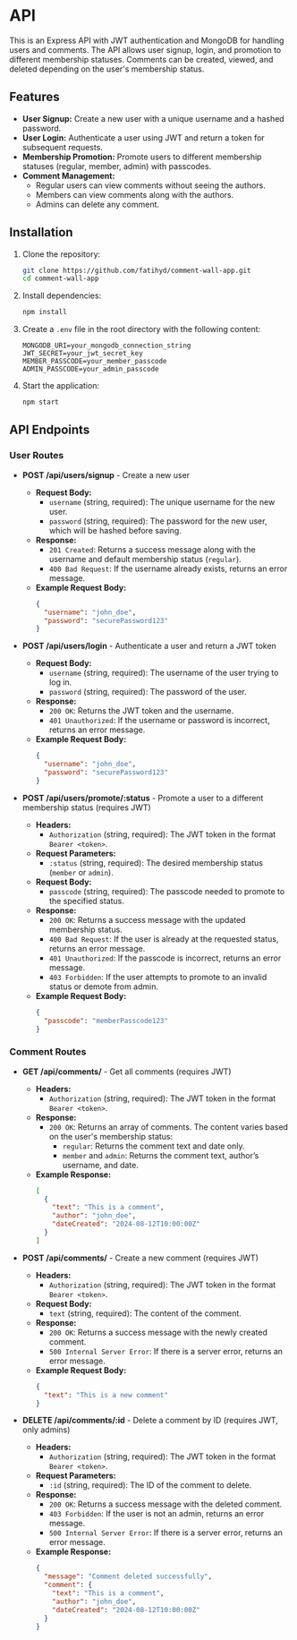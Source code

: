 # API

This is an Express API with JWT authentication and MongoDB for handling users and comments. The API allows user signup, login, and promotion to different membership statuses. Comments can be created, viewed, and deleted depending on the user's membership status.

## Features

- **User Signup:** Create a new user with a unique username and a hashed password.
- **User Login:** Authenticate a user using JWT and return a token for subsequent requests.
- **Membership Promotion:** Promote users to different membership statuses (regular, member, admin) with passcodes.
- **Comment Management:**
  - Regular users can view comments without seeing the authors.
  - Members can view comments along with the authors.
  - Admins can delete any comment.

## Installation

1. Clone the repository:

   ```sh
   git clone https://github.com/fatihyd/comment-wall-app.git
   cd comment-wall-app
   ```

2. Install dependencies:

   ```sh
   npm install
   ```

3. Create a `.env` file in the root directory with the following content:

   ```
   MONGODB_URI=your_mongodb_connection_string
   JWT_SECRET=your_jwt_secret_key
   MEMBER_PASSCODE=your_member_passcode
   ADMIN_PASSCODE=your_admin_passcode
   ```

4. Start the application:
   ```sh
   npm start
   ```

## API Endpoints

### User Routes

- **POST /api/users/signup** - Create a new user

  - **Request Body:**
    - `username` (string, required): The unique username for the new user.
    - `password` (string, required): The password for the new user, which will be hashed before saving.
  - **Response:**
    - `201 Created`: Returns a success message along with the username and default membership status (`regular`).
    - `400 Bad Request`: If the username already exists, returns an error message.
  - **Example Request Body:**
    ```json
    {
      "username": "john_doe",
      "password": "securePassword123"
    }
    ```

- **POST /api/users/login** - Authenticate a user and return a JWT token

  - **Request Body:**
    - `username` (string, required): The username of the user trying to log in.
    - `password` (string, required): The password of the user.
  - **Response:**
    - `200 OK`: Returns the JWT token and the username.
    - `401 Unauthorized`: If the username or password is incorrect, returns an error message.
  - **Example Request Body:**
    ```json
    {
      "username": "john_doe",
      "password": "securePassword123"
    }
    ```

- **POST /api/users/promote/:status** - Promote a user to a different membership status (requires JWT)
  - **Headers:**
    - `Authorization` (string, required): The JWT token in the format `Bearer <token>`.
  - **Request Parameters:**
    - `:status` (string, required): The desired membership status (`member` or `admin`).
  - **Request Body:**
    - `passcode` (string, required): The passcode needed to promote to the specified status.
  - **Response:**
    - `200 OK`: Returns a success message with the updated membership status.
    - `400 Bad Request`: If the user is already at the requested status, returns an error message.
    - `401 Unauthorized`: If the passcode is incorrect, returns an error message.
    - `403 Forbidden`: If the user attempts to promote to an invalid status or demote from admin.
  - **Example Request Body:**
    ```json
    {
      "passcode": "memberPasscode123"
    }
    ```

### Comment Routes

- **GET /api/comments/** - Get all comments (requires JWT)

  - **Headers:**
    - `Authorization` (string, required): The JWT token in the format `Bearer <token>`.
  - **Response:**
    - `200 OK`: Returns an array of comments. The content varies based on the user's membership status:
      - `regular`: Returns the comment text and date only.
      - `member` and `admin`: Returns the comment text, author’s username, and date.
  - **Example Response:**
    ```json
    [
      {
        "text": "This is a comment",
        "author": "john_doe",
        "dateCreated": "2024-08-12T10:00:00Z"
      }
    ]
    ```

- **POST /api/comments/** - Create a new comment (requires JWT)

  - **Headers:**
    - `Authorization` (string, required): The JWT token in the format `Bearer <token>`.
  - **Request Body:**
    - `text` (string, required): The content of the comment.
  - **Response:**
    - `200 OK`: Returns a success message with the newly created comment.
    - `500 Internal Server Error`: If there is a server error, returns an error message.
  - **Example Request Body:**
    ```json
    {
      "text": "This is a new comment"
    }
    ```

- **DELETE /api/comments/:id** - Delete a comment by ID (requires JWT, only admins)
  - **Headers:**
    - `Authorization` (string, required): The JWT token in the format `Bearer <token>`.
  - **Request Parameters:**
    - `:id` (string, required): The ID of the comment to delete.
  - **Response:**
    - `200 OK`: Returns a success message with the deleted comment.
    - `403 Forbidden`: If the user is not an admin, returns an error message.
    - `500 Internal Server Error`: If there is a server error, returns an error message.
  - **Example Response:**
    ```json
    {
      "message": "Comment deleted successfully",
      "comment": {
        "text": "This is a comment",
        "author": "john_doe",
        "dateCreated": "2024-08-12T10:00:00Z"
      }
    }
    ```
